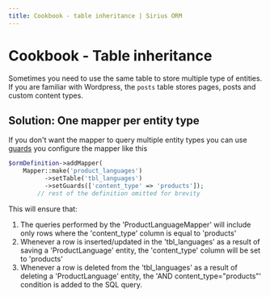 ```yaml
---
title: Cookbook - table inheritance | Sirius ORM
---
```


# Cookbook - Table inheritance

Sometimes you need to use the same table to store multiple type of entities. If you are familiar with Wordpress, the `posts` table stores pages, posts and custom content types.

## Solution: One mapper per entity type

If you don't want the mapper to query multiple entity types you can use [guards](the_guards.md) you configure the mapper like this

```php
$ormDefinition->addMapper(
    Mapper::make('product_languages')
          ->setTable('tbl_languages')
          ->setGuards(['content_type' => 'products']);
        // rest of the definition omitted for brevity 
```

This will ensure that:

1. The queries performed by the 'ProductLanguageMapper' will include only rows where the 'content_type' column is equal to 'products'
2. Whenever a row is inserted/updated in the 'tbl_languages' as a result of saving a 'ProductLanguage' entity, the 'content_type' column will be set to 'products'
3. Whenever a row is deleted from  the 'tbl_languages' as a result of deleting a 'ProductLanguage' entity, the 'AND content_type="products"' condition is added to the SQL query.
